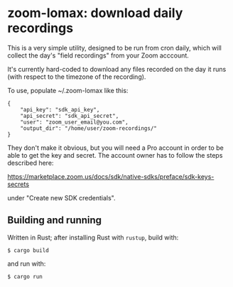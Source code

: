 # zoom-lomax: download daily recordings

This is a very simple utility, designed to be run from cron daily,
which will collect the day's "field recordings" from your Zoom acccount.

It's currently hard-coded to download any files recorded on the day it
runs (with respect to the timezone of the recording).

To use, populate ~/.zoom-lomax like this:

    {
        "api_key": "sdk_api_key",
        "api_secret": "sdk_api_secret",
        "user": "zoom_user_email@you.com",
        "output_dir": "/home/user/zoom-recordings/"
    }

They don't make it obvious, but you will need a Pro account in order to
be able to get the key and secret. The account owner has to follow the
steps described here:

https://marketplace.zoom.us/docs/sdk/native-sdks/preface/sdk-keys-secrets

under "Create new SDK credentials".

## Building and running

Written in Rust; after installing Rust with `rustup`, build with:

```
$ cargo build
```

and run with:

```
$ cargo run
```
